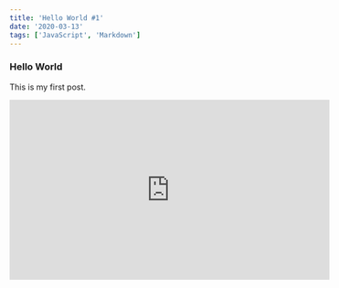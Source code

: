 ```yaml
---
title: 'Hello World #1'
date: '2020-03-13'
tags: ['JavaScript', 'Markdown']
---
```


### Hello World

This is my first post.

<iframe width="560" height="315" src="https://www.youtube.com/embed/4SZl1r2O_bY" frameborder="0" allowfullscreen></iframe>
